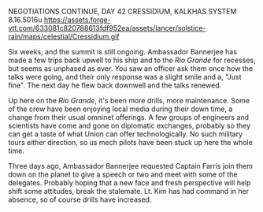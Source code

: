 NEGOTIATIONS CONTINUE, DAY 42
CRESSIDIUM, KALKHAS SYSTEM
8.16.5016u
https://assets.forge-vtt.com/633081c820788613fdf952ea/assets/lancer/solstice-rain/maps/celestial/Cressidium.gif

Six weeks, and the summit is still ongoing. Ambassador Bannerjee has made a few trips back upwell to his ship and to the *Rio Grande* for recesses, but seems as unphased as ever. You saw an officer ask them once how the talks were going, and their only response was a slight smile and a, "Just fine". The next day he flew back downwell and the talks renewed.

Up here on the *Rio Grande*, it's been more drills, more maintenance. Some of the crew have been enjoying local media during their down time, a change from their usual omninet offerings. A few groups of engineers and scientists have come and gone on diplomatic exchanges, probably so they can get a taste of what Union can offer technologically. No such military tours either direction, so us mech pilots have been stuck up here the whole time.

Three days ago, Ambassador Bannerjee requested Captain Farris join them down on the planet to give a speech or two and meet with some of the delegates. Probably hoping that a new face and fresh perspective will help shift some attitudes, break the stalemate. Lt. Kim has had command in her absence, so of course drills have increased.